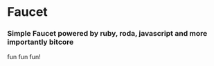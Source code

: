 # Faucet
### Simple Faucet powered by ruby, roda, javascript and more importantly bitcore


fun fun fun!
